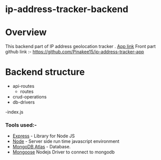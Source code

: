 # ip-address-tracker-backend

# Overview

This backend part of IP address geolocation tracker . [App link](https://ip-address-tracker-pinakee.herokuapp.com/)
Front part github link :- https://github.com/Pinakee15/ip-address-tracker-app

# Backend structure

- api-routes
  - routes
- crud-operations
- db-drivers

-index.js


### Tools used:-

- [Express](https://expressjs.com/) - Library for Node JS
- [Node](https://nodejs.org/en/) - Server side run time javascript environment
- [MongoDB Atlas](https://www.mongodb.com/cloud/atlas) - Database.
- [Mongoose](https://mongoosejs.com/) Nodejs Driver to connect to mongodb
